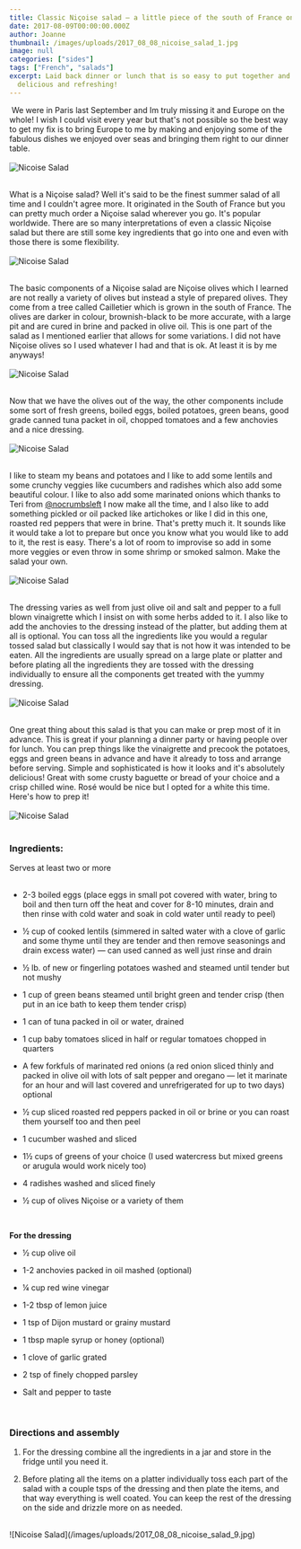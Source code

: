 ```yaml
---
title: Classic Niçoise salad – a little piece of the south of France on a plate
date: 2017-08-09T00:00:00.000Z
author: Joanne
thumbnail: /images/uploads/2017_08_08_nicoise_salad_1.jpg
image: null
categories: ["sides"]
tags: ["French", "salads"]
excerpt: Laid back dinner or lunch that is so easy to put together and absolutely
  delicious and refreshing!
---
```

​
We were in Paris last September and Im truly missing it and Europe on the whole! I wish I could visit every year but that's not possible so the best way to get my fix is to bring Europe to me by making and enjoying some of the fabulous dishes we enjoyed over seas and bringing them right to our dinner table.
<br>
<br>
![Nicoise Salad](/images/uploads/2017_08_08_nicoise_salad_2.jpg)
<br>
<br>

What is a Niçoise salad? Well it's said to be the finest summer salad of all time and I couldn't agree more. It originated in the South of France but you can pretty much order a Niçoise salad wherever you go.  It's popular worldwide. There are so many interpretations of even a classic Niçoise salad but there are still some key ingredients that go into one and even with those there is some flexibility.
<br>
<br>
![Nicoise Salad](/images/uploads/2017_08_08_nicoise_salad_3.jpg)
<br>
<br>

The basic components of a Niçoise salad are Niçoise olives which I learned are not really a variety of olives but instead a style of prepared olives.  They come from a tree called Cailletier which is grown in the south of France. The olives are darker in colour, brownish-black to be more accurate, with a large pit and are cured in brine and packed in olive oil. This is one part of the salad as I mentioned earlier that allows for some variations. I did not have Niçoise olives so I used whatever I had and that is ok.  At least it is by me anyways!
<br>
<br>
![Nicoise Salad](/images/uploads/2017_08_08_nicoise_salad_4.jpg)
<br>
<br>

Now that we have the olives out of the way, the other components include some sort of fresh greens, boiled eggs, boiled potatoes, green beans, good grade canned tuna packet in oil, chopped tomatoes and a few anchovies and a nice dressing.
<br>
<br>
![Nicoise Salad](/images/uploads/2017_08_08_nicoise_salad_5.jpg)
<br>
<br>

I like to steam my beans and potatoes and I like to add some lentils and some crunchy veggies like cucumbers and radishes which also add some beautiful colour.  I like to also add some marinated onions which thanks to Teri from [@nocrumbsleft](https://www.instagram.com/nocrumbsleft) I now make all the time, and I also like to add something pickled or oil packed like artichokes or like I did in this one, roasted red peppers that were in brine. That's pretty much it.  It sounds like it would take a lot to prepare but once you know what you would like to add to it, the rest is easy.  There's a lot of room to improvise so add in some more veggies or even throw in some shrimp or smoked salmon. Make the salad your own.  
<br>
![Nicoise Salad](/images/uploads/2017_08_08_nicoise_salad_6.jpg)
<br>
<br>

The dressing varies as well from just olive oil and salt and pepper to a full blown vinaigrette which I insist on with some herbs added to it. I also like to add the anchovies to the dressing instead of the platter, but adding them at all is optional.  You can toss all the ingredients like you would a regular tossed salad but classically I would say that is not how it was intended to be eaten. All the ingredients are usually spread on a large plate or platter and before plating all the ingredients they are tossed with the dressing individually to ensure all the components get treated with the yummy dressing.  
<br>
![Nicoise Salad](/images/uploads/2017_08_08_nicoise_salad_7.jpg)
<br>
<br>

One great thing about this salad is that you can make or prep most of it in advance. This is great if your planning a dinner party or having people over for lunch. You can prep things like the vinaigrette and precook the potatoes, eggs and green beans in advance and have it already to toss and arrange before serving.  Simple and sophisticated is how it looks and it's absolutely delicious! Great with some crusty baguette or bread of your choice and a crisp chilled wine. Rosé would be nice but I opted for a white this time.  Here's how to prep it!
<br>
<br>
![Nicoise Salad](/images/uploads/2017_08_08_nicoise_salad_8.jpg)
<br>
<br>

### Ingredients:
Serves at least two or more
<br>
<br>

* 2-3 boiled eggs (place eggs in small pot covered with water, bring to boil and then turn off the heat and cover for 8-10 minutes, drain and then rinse with cold water and soak in cold water until ready to peel)

* &frac12; cup of cooked lentils (simmered  in salted water with a clove of garlic and some thyme until they are tender and then  remove seasonings and drain excess water) &mdash; can used canned as well just rinse and drain

* &frac12; lb. of new or fingerling potatoes washed and steamed until tender but not mushy

* 1 cup of green beans steamed until bright green and tender crisp (then put in an ice bath to keep them tender crisp)

* 1 can of tuna packed in oil or water, drained

* 1 cup baby tomatoes sliced in half or regular tomatoes chopped in quarters

* A few forkfuls of marinated red onions (a red onion sliced thinly and packed in olive oil with lots of salt pepper and oregano &mdash; let it marinate for an hour and will last covered and unrefrigerated for up to two days) optional

* &frac12; cup sliced roasted red peppers packed in oil or brine or you can roast them yourself too and then peel

* 1 cucumber washed and sliced

* 1&frac12; cups of greens of your choice (I used watercress but mixed greens or arugula would work nicely too)

* 4 radishes washed and sliced finely

* &frac12; cup of olives Niçoise or a variety of them  
<br>

**For the dressing**

* &frac12; cup olive oil

* 1-2 anchovies packed in oil mashed (optional)

* &frac14; cup red wine vinegar

* 1-2 tbsp of lemon juice

* 1 tsp of Dijon mustard or grainy mustard

* 1 tbsp maple syrup or honey (optional)

* 1 clove of garlic grated

* 2 tsp of finely chopped parsley

* Salt and pepper to taste  
<br>

### Directions and assembly

1. For the dressing combine all the ingredients in a jar and store in the fridge until you need it.

1. Before plating all the items on a platter individually toss each part of the salad with a couple tsps of the dressing and then plate the items, and that way everything is well coated.  You can keep the rest of the dressing on the side and drizzle more on as needed.


<br>
![Nicoise Salad](/images/uploads/2017_08_08_nicoise_salad_9.jpg)
